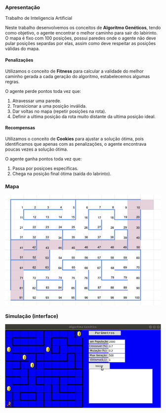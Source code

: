 <h3>Apresentação</h3>
Trabalho de Inteligencia Artificial </br>

Neste trabalho desenvolvemos os conceitos de <strong>Algoritmo Genéticos</strong>,
tendo como objetivo, o agente encontrar o melhor caminho para sair do labirinto. </br>
O mapa é fixo com 100 posições, possui paredes onde o agente não deve pular posições separdas por elas, assim como deve respeitar as posições válidas do mapa. </br>

<h4>Penalizações</h4>
Utilizamos o conceito de <strong>Fitness</strong> para calcular a validade do melhor caminho gerada a cada geração do algoritmo, estabelecemos algumas regras.

O agente perde pontos toda vez que:
1. Atravessar uma parede.
2. Transicionar a uma posição inválida.
3. Dar voltas no mapa (repetir posições na rota).
4. Definir a ultima posição da rota muito distante da ultima posição ideal.

<h4>Recompensas</h4>

Utilizamos o conceito de <strong>Cookies</strong> para ajustar a solução ótima, pois identificamos que apenas com as penalizações, o agente encontrava poucas vezes a solução ótima.

O agente ganha pontos toda vez que:
1. Passa por posiçoes específicas.
2. Chega na posição final ótima (saída do labrinto).

<h3>Mapa</h3>

![mapa](assets/readme-24cf2.png)

<h3>Simulação (interface) </h3>

<img src="assets/geneticgif.gif">